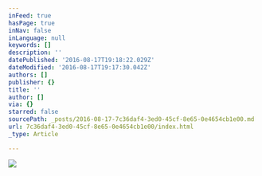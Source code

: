 ```yaml
---
inFeed: true
hasPage: true
inNav: false
inLanguage: null
keywords: []
description: ''
datePublished: '2016-08-17T19:18:22.029Z'
dateModified: '2016-08-17T19:17:30.042Z'
authors: []
publisher: {}
title: ''
author: []
via: {}
starred: false
sourcePath: _posts/2016-08-17-7c36daf4-3ed0-45cf-8e65-0e4654cb1e00.md
url: 7c36daf4-3ed0-45cf-8e65-0e4654cb1e00/index.html
_type: Article

---
```

![](https://the-grid-user-content.s3-us-west-2.amazonaws.com/2bc619c5-9a00-46a1-a8d8-228732524330.jpg)